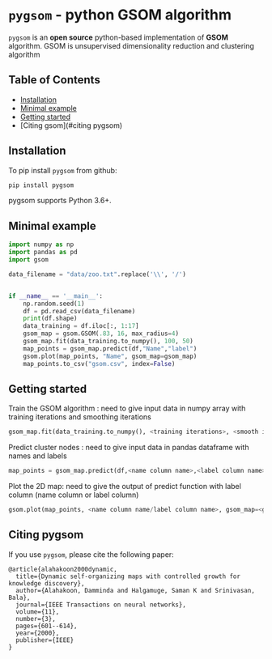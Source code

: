 # `pygsom` - python GSOM algorithm

`pygsom` is an **open source** python-based implementation of **GSOM** algorithm. GSOM is unsupervised  dimensionality reduction and clustering  algorithm 


## Table of Contents

* [Installation](#installation)
* [Minimal example](#minimal-example)
* [Getting started](#getting-started)
* [Citing gsom](#citing pygsom)

## Installation

To pip install `pygsom` from github:

```bash
pip install pygsom
```


pygsom  supports Python 3.6+.

## Minimal example


```python
import numpy as np
import pandas as pd
import gsom

data_filename = "data/zoo.txt".replace('\\', '/')


if __name__ == '__main__':
    np.random.seed(1)
    df = pd.read_csv(data_filename)
    print(df.shape)
    data_training = df.iloc[:, 1:17]
    gsom_map = gsom.GSOM(.83, 16, max_radius=4)
    gsom_map.fit(data_training.to_numpy(), 100, 50)
    map_points = gsom_map.predict(df,"Name","label")
    gsom.plot(map_points, "Name", gsom_map=gsom_map)
    map_points.to_csv("gsom.csv", index=False)
```

## Getting started
Train the GSOM algorithm : need to give input data in numpy array with training iterations and smoothing iterations
```python
gsom_map.fit(data_training.to_numpy(), <training iterations>, <smooth iterations>)
```
Predict cluster nodes : need to give input data in pandas dataframe with names and labels 
```python
map_points = gsom_map.predict(df,<name column name>,<label column name>)
```
Plot the 2D map: need to give the output of predict function with label column (name column or label column)
```python
gsom.plot(map_points, <name column name/label column name>, gsom_map=<gsom_map>)
```

## Citing pygsom

If you use `pygsom`, please cite the following paper:

```
@article{alahakoon2000dynamic,
  title={Dynamic self-organizing maps with controlled growth for knowledge discovery},
  author={Alahakoon, Damminda and Halgamuge, Saman K and Srinivasan, Bala},
  journal={IEEE Transactions on neural networks},
  volume={11},
  number={3},
  pages={601--614},
  year={2000},
  publisher={IEEE}
}
```


